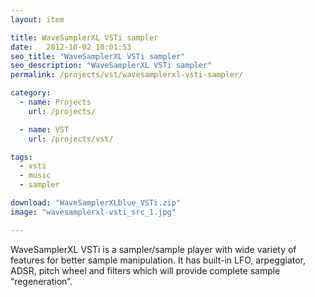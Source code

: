 ```yaml
---
layout: item

title: WaveSamplerXL VSTi sampler
date:   2012-10-02 10:01:53
seo_title: "WaveSamplerXL VSTi sampler"
seo_description: "WaveSamplerXL VSTi sampler"
permalink: /projects/vst/wavesamplerxl-vsti-sampler/

category:
  - name: Projects
    url: /projects/

  - name: VST
    url: /projects/vst/

tags:
  - vsti
  - music
  - sampler

download: "WaveSamplerXLblue_VSTi.zip"
image: "wavesamplerxl-vsti_src_1.jpg"

---
```

WaveSamplerXL VSTi is a sampler/sample player with wide variety of features for better sample manipulation. It has built-in LFO, arpeggiator, ADSR, pitch wheel and filters which will provide complete sample &#8220;regeneration&#8221;.